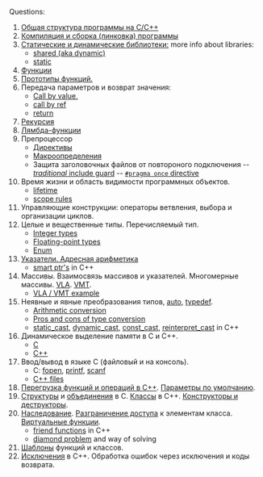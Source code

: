 Questions:
1) [Общая структура программы на C/C++](https://i.imgur.com/OF3j4q1.png)
2) [Компиляция и сборка (линковка) программы](https://i.imgur.com/22DPcum.png)
3) [Статические и динамические библиотеки:](https://i.imgur.com/nDeRYYx.png)
	more info about libraries:
	- [shared (aka dynamic)](https://www.geeksforgeeks.org/working-with-shared-libraries-set-2/?ref=ml_lbp)
	- [static](https://www.geeksforgeeks.org/static-vs-dynamic-libraries/)
4) [Функции](https://i.imgur.com/6DLHmFV.png)
5) [Прототипы функций.](https://i.imgur.com/OCS2ER3.png)
6) Передача параметров и возврат значения:
	- [Call by value,](https://i.imgur.com/wi3sQKH.png)
	- [call by ref](https://i.imgur.com/XxTSCEu.png)
	- [return](https://i.imgur.com/O8UmcEk.png)
7) [Рекурсия](https://i.imgur.com/IfhJD90.png) 
8) [Лямбда-функции](https://www.geeksforgeeks.org/lambda-expression-in-c/)
9) Препроцессор
	- [Директивы](https://imgur.com/LdGSqWb.png)
	- [Макроопределения](https://www.tutorialspoint.com/cprogramming/c_preprocessors.htm)
	- Защита заголовочных файлов от повтороного подключения
			-- [*traditional* include guard](https://i.imgur.com/lp6LhKe.png)
			-- [`#pragma once` directive](https://imgur.com/Uc52HsB.png) 
10) Время жизни и область видимости программных объектов.
	- [lifetime](https://www.educative.io/answers/what-is-lifetime-in-c)
	- [scope rules](https://www.tutorialspoint.com/cprogramming/c_scope_rules.htm)
11) Управляющие конструкции: операторы ветвления, выбора и организации циклов.
12) Целые и вещественные типы. Перечисляемый тип.
	- [Integer types](https://i.imgur.com/YogjlKx.png)
	- [Floating-point types](https://i.imgur.com/UPT1sta.png)
	- [Enum](https://i.imgur.com/tbGVjAF.png)
13) [Указатели. Адресная арифметика](https://www.geeksforgeeks.org/pointer-arithmetics-in-c-with-examples/.)
	- [smart ptr's](https://www.geeksforgeeks.org/smart-pointers-cpp/) in C++
14) Массивы. Взаимосвязь массивов и указателей. Многомерные массивы. [VLA](https://en.wikipedia.org/wiki/Variable-length_array). [VMT](https://gustedt.wordpress.com/2011/01/09/dont-be-afraid-of-variably-modified-types/).
	- [VLA / VMT example](https://i.imgur.com/xw6tmPI.png)
15) Неявные и явные преобразования типов, [auto](https://i.imgur.com/hrR9eBU.png), [typedef](https://i.imgur.com/dGYvJUv.png).
	- [Arithmetic conversion](https://i.imgur.com/7kXgbz6.png)
	- [Pros and cons of type conversion](https://i.imgur.com/rNJROlz.png)
	- [static_cast](https://www.geeksforgeeks.org/static_cast-in-cpp/),  [dynamic_cast](https://www.geeksforgeeks.org/dynamic-_cast-in-cpp/), [const_cast](https://www.geeksforgeeks.org/const_cast-in-c-type-casting-operators/), [reinterpret_cast](https://www.geeksforgeeks.org/reinterpret_cast-in-c-type-casting-operators/) in C++
16) Динамическое выделение памяти в C и C++.
	- [C](https://www.geeksforgeeks.org/dynamic-memory-allocation-in-c-using-malloc-calloc-free-and-realloc/)
	- [C++](https://cplusplus.com/doc/tutorial/dynamic/)
17) Ввод/вывод в языке C (файловый и на консоль).
	- C: [fopen](https://i.imgur.com/brREOpK.png), [printf](https://i.imgur.com/cnLLSfh.png), [scanf](https://i.imgur.com/cH7X8bI.png)
	- [C++ files](https://cplusplus.com/doc/tutorial/files/)
18) [Перегрузка функций и операций в C++](https://www.tutorialspoint.com/cplusplus/cpp_overloading.htm). [Параметры по умолчанию](https://www.geeksforgeeks.org/default-arguments-c/).
19) [Структуры](https://www.tutorialspoint.com/cprogramming/c_structures.htm) и [объединения](https://www.tutorialspoint.com/cprogramming/c_unions.htm) в C. [Классы](https://www.tutorialspoint.com/cplusplus/cpp_classes_objects.htm) в C++. [Конструкторы и деструкторы](https://www.tutorialspoint.com/cplusplus/cpp_constructor_destructor.htm).
20) [Наследование](https://www.tutorialspoint.com/cplusplus/cpp_inheritance.htm). [Разграничение доступа](https://www.tutorialspoint.com/cplusplus/cpp_class_access_modifiers.htm) к элементам класса. [Виртуальные функции](https://www.tutorialspoint.com/cplusplus/cpp_polymorphism.htm).
	- [friend functions](https://www.tutorialspoint.com/cplusplus/cpp_friend_functions.htm) in C++
	- [diamond problem](https://www.geeksforgeeks.org/multiple-inheritance-in-c/) and way of solving 
21) [Шаблоны](https://www.tutorialspoint.com/cplusplus/cpp_templates.htm) функций и классов.
22) [Исключения](https://www.tutorialspoint.com/cplusplus/cpp_exceptions_handling.htm) в C++. Обработка ошибок через исключения и коды возврата.